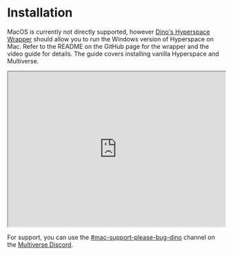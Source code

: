 # Installation

MacOS is currently not directly supported, however [Dino's Hyperspace Wrapper](https://github.com/The-Dumb-Dino/Dinos-Hyperspace-Wrapper-for-Mac) should allow you to run the Windows version of Hyperspace on Mac. Refer to the README on the GitHub page for the wrapper and the video guide for details. The guide covers installing vanilla Hyperspace and Multiverse.

<iframe width="100%" height="360" src="https://www.youtube.com/embed/YqLWWHI291M"></iframe>

For support, you can use the [#mac-support-please-bug-dino](https://discord.com/channels/604415384979898464/1199977570750431313) channel on the [Multiverse Discord](https://discord.com/invite/hhs5ecx).
